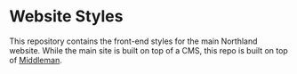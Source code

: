 # Website Styles

This repository contains the front-end styles for the main Northland website. While the main site is built on top of a CMS, this repo is built on top of [Middleman](https://middlemanapp.com/).
